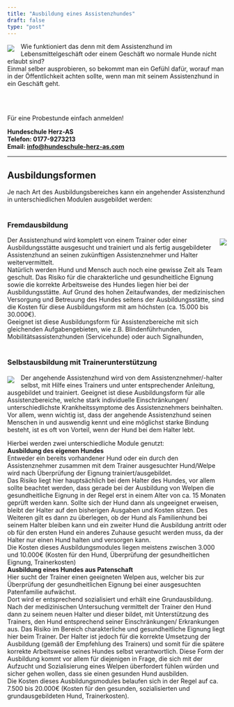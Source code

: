 ```yaml
---
title: "Ausbildung eines Assistenzhundes"
draft: false
type: "post"
---
```

<img src="/images/ausbildung.jpg" style="float:left;max-width:40%;padding: 5px 15px 0 0;"></img>
Wie funktioniert das denn mit dem Assistenzhund im Lebensmittelgeschäft oder einem Geschäft wo normale Hunde nicht erlaubt sind?  
Einmal selber ausprobieren, so bekommt man ein Gefühl dafür, worauf man in der Öffentlichkeit achten sollte, 
wenn man mit seinem Assistenzhund in ein Geschäft geht.
  
<br></br>

Für eine Probestunde einfach anmelden!  
  
**Hundeschule Herz-AS  
Telefon: 0177-9273213<br>
Email: info@hundeschule-herz-as.com**
<br>
***
## Ausbildungsformen
Je nach Art des Ausbildungsbereiches kann ein angehender Assistenzhund in unterschiedlichen Modulen ausgebildet werden:
<br></br>
### Fremdausbildung
<img src="/images/ausbildung_2.jpg" style="float:right;max-width:50%;padding: 5px 0 0 15px;"></img>
Der Assistenzhund wird komplett von einem Trainer oder einer Ausbildungsstätte ausgesucht und trainiert
und als fertig ausgebildeter Assistenzhund an seinen zukünftigen Assistenznehmer und Halter weitervermittelt.  
Natürlich werden Hund und Mensch auch noch eine gewisse Zeit als Team geschult.
Das Risiko für die charakterliche und gesundheitliche Eignung sowie die korrekte Arbeitsweise des Hundes liegen hier bei der Ausbildungsstätte.
Auf Grund des hohen Zeitaufwandes, der medizinischen Versorgung und Betreuung des Hundes seitens der Ausbildungsstätte,
sind die Kosten für diese Ausbildungsform mit am höchsten (ca. 15.000 bis 30.000€).  
Geeignet ist diese Ausbildungsform für Assistenzbereiche mit sich gleichenden Aufgabengebieten,
wie z.B. Blindenführhunden, Mobilitätsassistenzhunden (Servicehunde) oder auch Signalhunden,
<br></br>
### Selbstausbildung mit Trainerunterstützung
<img src="/images/ausbildung_3.jpg" style="float:left;max-width:50%;padding: 5px 15px 0 0;"></img>
Der angehende Assistenzhund wird von dem Assistenznehmer/-halter selbst, mit Hilfe eines Trainers und unter entsprechender Anleitung, ausgebildet und trainiert.
Geeignet ist diese Ausbildungsform für alle Assistenzbereiche, welche stark individuelle Einschränkungen/ unterschiedlichste Krankheitssymptome des Assistenznehmers beinhalten.
Vor allem, wenn wichtig ist, dass der angehende Assistenzhund seinen Menschen in und auswendig kennt und eine möglichst starke Bindung besteht, ist es oft von Vorteil, wenn der Hund bei dem Halter lebt.  

Hierbei werden zwei unterschiedliche Module genutzt:  
**Ausbildung des eigenen Hundes**  
Entweder ein bereits vorhandener Hund oder ein durch den Assistenznehmer zusammen mit dem Trainer ausgesuchter Hund/Welpe wird nach Überprüfung der Eignung trainiert/ausgebildet.  
Das Risiko liegt hier hauptsächlich bei dem Halter des Hundes, vor allem sollte beachtet werden,
dass gerade bei der Ausbildung von Welpen die gesundheitliche Eignung in der Regel erst in einem Alter von ca. 15 Monaten geprüft werden kann.
Sollte sich der Hund dann als ungeeignet erweisen, bleibt der Halter auf den bisherigen Ausgaben und Kosten sitzen.
Des Weiteren gilt es dann zu überlegen, ob der Hund als Familienhund bei seinem Halter bleiben kann
und ein zweiter Hund die Ausbildung antritt oder ob für den ersten Hund ein anderes Zuhause gesucht werden muss,
da der Halter nur einen Hund halten und versorgen kann.  
Die Kosten dieses Ausbildungsmodules liegen meistens zwischen 3.000 und 10.000€ (Kosten für den Hund, Überprüfung der gesundheitlichen Eignung, Trainerkosten)  
**Ausbildung eines Hundes aus Patenschaft**  
Hier sucht der Trainer einen geeigneten Welpen aus,
welcher bis zur Überprüfung der gesundheitlichen Eignung bei einer ausgesuchten Patenfamilie aufwächst.  
Dort wird er entsprechend sozialisiert und erhält eine Grundausbildung.
Nach der medizinischen Untersuchung vermittelt der Trainer den Hund dann zu seinem neuen Halter und dieser bildet,
mit Unterstützung des Trainers, den Hund entsprechend seiner Einschränkungen/ Erkrankungen aus.
Das Risiko im Bereich charakterliche und gesundheitliche Eignung liegt hier beim Trainer.
Der Halter ist jedoch für die korrekte Umsetzung der Ausbildung (gemäß der Empfehlung des Trainers)
und somit für die spätere korrekte Arbeitsweise seines Hundes selbst verantwortlich.
Diese Form der Ausbildung kommt vor allem für diejenigen in Frage,
die sich mit der Aufzucht und Sozialisierung eines Welpen überfordert fühlen würden und sicher gehen wollen, dass sie einen gesunden Hund ausbilden.  
Die Kosten dieses Ausbildungsmodules belaufen sich in der Regel auf ca. 7.500 bis 20.000€ (Kosten für den gesunden, sozialisierten und grundausgebildeten Hund, Trainerkosten).
